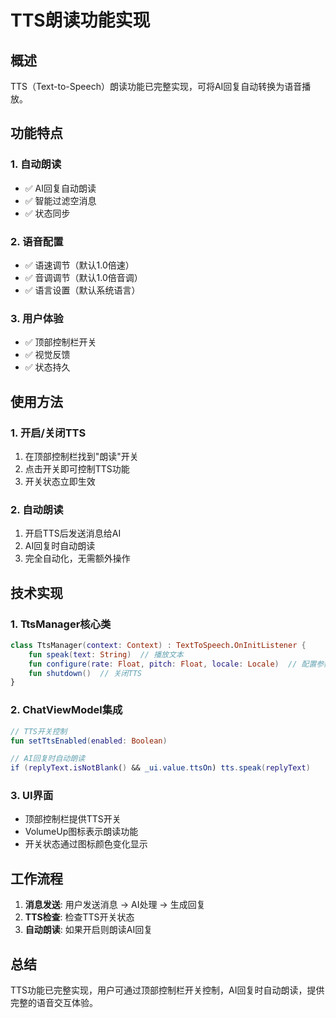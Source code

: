 # TTS朗读功能实现

## 概述
TTS（Text-to-Speech）朗读功能已完整实现，可将AI回复自动转换为语音播放。

## 功能特点

### 1. 自动朗读
- ✅ AI回复自动朗读
- ✅ 智能过滤空消息
- ✅ 状态同步

### 2. 语音配置
- ✅ 语速调节（默认1.0倍速）
- ✅ 音调调节（默认1.0倍音调）
- ✅ 语言设置（默认系统语言）

### 3. 用户体验
- ✅ 顶部控制栏开关
- ✅ 视觉反馈
- ✅ 状态持久

## 使用方法

### 1. 开启/关闭TTS
1. 在顶部控制栏找到"朗读"开关
2. 点击开关即可控制TTS功能
3. 开关状态立即生效

### 2. 自动朗读
1. 开启TTS后发送消息给AI
2. AI回复时自动朗读
3. 完全自动化，无需额外操作

## 技术实现

### 1. TtsManager核心类
```kotlin
class TtsManager(context: Context) : TextToSpeech.OnInitListener {
    fun speak(text: String)  // 播放文本
    fun configure(rate: Float, pitch: Float, locale: Locale)  // 配置参数
    fun shutdown()  // 关闭TTS
}
```

### 2. ChatViewModel集成
```kotlin
// TTS开关控制
fun setTtsEnabled(enabled: Boolean)

// AI回复时自动朗读
if (replyText.isNotBlank() && _ui.value.ttsOn) tts.speak(replyText)
```

### 3. UI界面
- 顶部控制栏提供TTS开关
- VolumeUp图标表示朗读功能
- 开关状态通过图标颜色变化显示

## 工作流程

1. **消息发送**: 用户发送消息 → AI处理 → 生成回复
2. **TTS检查**: 检查TTS开关状态
3. **自动朗读**: 如果开启则朗读AI回复

## 总结

TTS功能已完整实现，用户可通过顶部控制栏开关控制，AI回复时自动朗读，提供完整的语音交互体验。
